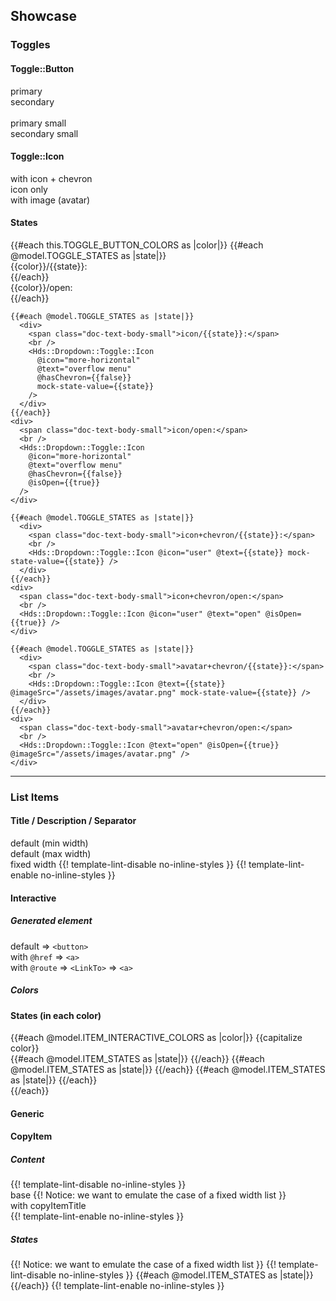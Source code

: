 ## Showcase

<section data-test-percy data-section="showcase">
  <h3>Toggles</h3>
  <h4>Toggle::Button</h4>
  <div class="dummy-dropdown-toggle-button-sample">
    <div>
      <span class="doc-text-body-small">primary</span>
      <Hds::Dropdown::Toggle::Button @text="Lorem ipsum" />
    </div>
    <div>
      <span class="doc-text-body-small">secondary</span>
      <Hds::Dropdown::Toggle::Button @text="Lorem ipsum" @color="secondary" />
    </div>
  </div>
  <br />
  <div class="dummy-dropdown-toggle-button-sample">
    <div>
      <span class="doc-text-body-small">primary small</span>
      <Hds::Dropdown::Toggle::Button @text="Lorem ipsum" @size="small" />
    </div>
    <div>
      <span class="doc-text-body-small">secondary small</span>
      <Hds::Dropdown::Toggle::Button @text="Lorem ipsum" @size="small" @color="secondary" />
    </div>
  </div>
  <h4>Toggle::Icon</h4>
  <div class="dummy-dropdown-toggle-icon-sample">
    <div>
      <span class="doc-text-body-small">with icon + chevron</span>
      <Hds::Dropdown::Toggle::Icon @icon="user" @text="user menu" />
    </div>
    <div>
      <span class="doc-text-body-small">icon only</span>
      <Hds::Dropdown::Toggle::Icon @icon="more-horizontal" @hasChevron={{false}} @text="overflow menu" />
    </div>
    <div>
      <span class="doc-text-body-small">with image (avatar)</span>
      <Hds::Dropdown::Toggle::Icon @imageSrc="/assets/images/avatar.png" @text="user menu" />
    </div>
  </div>
  <h4>States</h4>
  <div class="dummy-dropdown-toggle-states-grid">
    {{#each this.TOGGLE_BUTTON_COLORS as |color|}}
      {{#each @model.TOGGLE_STATES as |state|}}
        <div>
          <span class="doc-text-body-small">{{color}}/{{state}}:</span>
          <br />
          <Hds::Dropdown::Toggle::Button @text={{capitalize state}} @color={{color}} mock-state-value={{state}} />
        </div>
      {{/each}}
      <div>
        <span class="doc-text-body-small">{{color}}/open:</span>
        <br />
        <Hds::Dropdown::Toggle::Button @text="Opened" @isOpen={{true}} @color={{color}} />
      </div>
    {{/each}}

    {{#each @model.TOGGLE_STATES as |state|}}
      <div>
        <span class="doc-text-body-small">icon/{{state}}:</span>
        <br />
        <Hds::Dropdown::Toggle::Icon
          @icon="more-horizontal"
          @text="overflow menu"
          @hasChevron={{false}}
          mock-state-value={{state}}
        />
      </div>
    {{/each}}
    <div>
      <span class="doc-text-body-small">icon/open:</span>
      <br />
      <Hds::Dropdown::Toggle::Icon
        @icon="more-horizontal"
        @text="overflow menu"
        @hasChevron={{false}}
        @isOpen={{true}}
      />
    </div>

    {{#each @model.TOGGLE_STATES as |state|}}
      <div>
        <span class="doc-text-body-small">icon+chevron/{{state}}:</span>
        <br />
        <Hds::Dropdown::Toggle::Icon @icon="user" @text={{state}} mock-state-value={{state}} />
      </div>
    {{/each}}
    <div>
      <span class="doc-text-body-small">icon+chevron/open:</span>
      <br />
      <Hds::Dropdown::Toggle::Icon @icon="user" @text="open" @isOpen={{true}} />
    </div>

    {{#each @model.TOGGLE_STATES as |state|}}
      <div>
        <span class="doc-text-body-small">avatar+chevron/{{state}}:</span>
        <br />
        <Hds::Dropdown::Toggle::Icon @text={{state}} @imageSrc="/assets/images/avatar.png" mock-state-value={{state}} />
      </div>
    {{/each}}
    <div>
      <span class="doc-text-body-small">avatar+chevron/open:</span>
      <br />
      <Hds::Dropdown::Toggle::Icon @text="open" @isOpen={{true}} @imageSrc="/assets/images/avatar.png" />
    </div>
  </div>

  <hr class="dummy-divider" />

  <h3>List Items</h3>

  <h4>Title / Description / Separator</h4>
  <div class="dummy-dropdown-list-items-base-sample">
    <div>
      <span class="doc-text-body-small">default (min width)</span>
      <Doc::ListContainer class="hds-dropdown-list">
        <Hds::Dropdown::ListItem::Title @text="A simple title" />
        <Hds::Dropdown::ListItem::Description @text="A description." />
        <Hds::Dropdown::ListItem::Separator />
        <Hds::Dropdown::ListItem::Interactive @route="index" @text="Item" />
      </Doc::ListContainer>
    </div>
    <div>
      <span class="doc-text-body-small">default (max width)</span>
      <Doc::ListContainer class="hds-dropdown-list">
        <Hds::Dropdown::ListItem::Title
          @text="A longer title that could span multiple lines if the characters surpass a certain length"
        />
        <Hds::Dropdown::ListItem::Description
          @text="A longer description that could span on multiple lines if the number of characters require more width than the dropdown provides by default."
        />
        <Hds::Dropdown::ListItem::Separator />
        <Hds::Dropdown::ListItem::Interactive
          @route="index"
          @text="A longer item that could span multiple lines if the characters surpass a certain length"
        />
      </Doc::ListContainer>
    </div>
    <div>
      <span class="doc-text-body-small">fixed width</span>
      {{! template-lint-disable no-inline-styles }}
      <Doc::ListContainer class="hds-dropdown-list" style="width: 250px">
        <Hds::Dropdown::ListItem::Title
          @text="A longer title that could span multiple lines if the characters surpass a certain length"
        />
        <Hds::Dropdown::ListItem::Description
          @text="A longer description that could span on multiple lines if the number of characters require more width than the dropdown provides by default."
        />
        <Hds::Dropdown::ListItem::Separator />
        <Hds::Dropdown::ListItem::Interactive
          @route="index"
          @text="A longer item that could span multiple lines if the characters surpass a certain length"
        />
      </Doc::ListContainer>
      {{! template-lint-enable no-inline-styles }}
    </div>
  </div>

  <h4>Interactive</h4>
  <h5>Generated element</h5>
  <div class="dummy-dropdown-list-items-base-sample">
    <div>
      <span class="doc-text-body-small">default ⇒ <code class="dummy-code">&lt;button&gt;</code></span>
      <br />
      <Doc::ListContainer class="hds-dropdown-list">
        <Hds::Dropdown::ListItem::Interactive @text="Lorem ipsum dolor" />
      </Doc::ListContainer>
    </div>
    <div>
      <span class="doc-text-body-small">with
        <code class="dummy-code">@href</code>
        ⇒
        <code class="dummy-code">&lt;a&gt;</code></span>
      <br />
      <Doc::ListContainer class="hds-dropdown-list">
        <Hds::Dropdown::ListItem::Interactive @href="/" @text="Lorem ipsum dolor" />
      </Doc::ListContainer>
    </div>
    <div>
      <span class="doc-text-body-small">with
        <code class="dummy-code">@route</code>
        ⇒
        <code class="dummy-code">&lt;LinkTo&gt;</code>
        ⇒
        <code class="dummy-code">&lt;a&gt;</code></span>
      <br />
      <Doc::ListContainer class="hds-dropdown-list">
        <Hds::Dropdown::ListItem::Interactive @route="index" @text="Lorem ipsum dolor" />
      </Doc::ListContainer>
    </div>
  </div>

  <h5>Colors</h5>
  <div class="dummy-dropdown-list-items-base-sample">
    <Doc::ListContainer class="hds-dropdown-list">
      <Hds::Dropdown::ListItem::Interactive @icon="settings" @text="action (default)" @color="action" />
    </Doc::ListContainer>
    <Doc::ListContainer class="hds-dropdown-list">
      <Hds::Dropdown::ListItem::Interactive @icon="trash" @text="critical" @color="critical" />
    </Doc::ListContainer>
  </div>
  <h4>States (in each color)</h4>
  {{#each @model.ITEM_INTERACTIVE_COLORS as |color|}}
    <span class="doc-text-body-small">{{capitalize color}}</span>
    <div class="dummy-dropdown-list-items-base-sample">
      <Doc::ListContainer class="hds-dropdown-list">
        {{#each @model.ITEM_STATES as |state|}}
          <Hds::Dropdown::ListItem::Interactive @text={{state}} @color={{color}} mock-state-value={{state}} />
        {{/each}}
        <Hds::Dropdown::ListItem::Separator />
        <Hds::Dropdown::ListItem::Interactive @text="loading" @color={{color}} @isLoading={{true}} />
      </Doc::ListContainer>
      <Doc::ListContainer class="hds-dropdown-list">
        {{#each @model.ITEM_STATES as |state|}}
          <Hds::Dropdown::ListItem::Interactive
            @icon={{if (eq color "critical") "trash" "settings"}}
            @text="{{state}} with icon"
            @color={{color}}
            mock-state-value={{state}}
          />
        {{/each}}
        <Hds::Dropdown::ListItem::Separator />
        <Hds::Dropdown::ListItem::Interactive
          @icon={{if (eq color "critical") "trash" "settings"}}
          @text="loading with icon"
          @color={{color}}
          @isLoading={{true}}
        />
      </Doc::ListContainer>
      <Doc::ListContainer class="hds-dropdown-list">
        {{#each @model.ITEM_STATES as |state|}}
          <Hds::Dropdown::ListItem::Interactive
            @icon={{if (eq color "critical") "trash" "settings"}}
            @text="{{state}} with a longer text string that may wrap since max-width is defined on the container"
            @color={{color}}
            mock-state-value={{state}}
          />
        {{/each}}
      </Doc::ListContainer>
    </div>
  {{/each}}

  <h4>Generic</h4>
  <div class="dummy-dropdown-list-items-base-sample">
    <Doc::ListContainer class="hds-dropdown-list">
      <Hds::Dropdown::ListItem::Generic>
        <Doc::Placeholder @text="some generic content here" @width="200" @height="40" @background="#e1f5fe" />
      </Hds::Dropdown::ListItem::Generic>
    </Doc::ListContainer>
  </div>

  <h4>CopyItem</h4>
  <h5>Content</h5>
  <div class="dummy-dropdown-list-items-base-sample">
    {{! template-lint-disable no-inline-styles }}
    <div>
      <span class="doc-text-body-small">base</span>
      {{! Notice: we want to emulate the case of a fixed width list }}
      <Doc::ListContainer class="hds-dropdown-list" style="width: 250px">
        <Hds::Dropdown::ListItem::CopyItem @text="91ee1e8ef65b337f0e70d793f456c71d" />
      </Doc::ListContainer>
    </div>
    <div>
      <span class="doc-text-body-small">with copyItemTitle</span>
      <Doc::ListContainer class="hds-dropdown-list" style="width: 250px">
        <Hds::Dropdown::ListItem::CopyItem
          @copyItemTitle="Lorem ipsum dolor"
          @text="91ee1e8ef65b337f0e70d793f456c71d"
        />
      </Doc::ListContainer>
    </div>
    {{! template-lint-enable no-inline-styles }}
  </div>
  <h5>States</h5>
  <div class="dummy-dropdown-list-items-base-sample">
    {{! Notice: we want to emulate the case of a fixed width list }}
    {{! template-lint-disable no-inline-styles }}
    <Doc::ListContainer class="hds-dropdown-list" style="width: 250px">
      {{#each @model.ITEM_STATES as |state|}}
        <Hds::Dropdown::ListItem::CopyItem
          @text="{{state}}: 91ee1e8ef65b337f0e70d793f456c71d"
          mock-state-value={{state}}
          mock-state-selector="button"
        />
      {{/each}}
      <Hds::Dropdown::ListItem::CopyItem
        @text="success: 91ee1e8ef65b337f0e70d793f456c71d91ee1e8ef65b337f0e70d793f456c71d91ee1e8ef65b337f0e70d793f456c71d"
        @isSuccess={{true}}
        mock-state-value="success"
        mock-state-selector="button"
      />
    </Doc::ListContainer>
    {{! template-lint-enable no-inline-styles }}
  </div>
</section>
